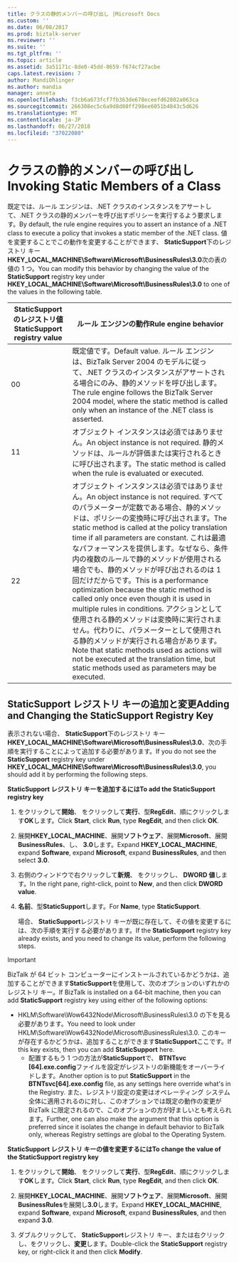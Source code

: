 ```yaml
---
title: クラスの静的メンバーの呼び出し |Microsoft Docs
ms.custom: ''
ms.date: 06/08/2017
ms.prod: biztalk-server
ms.reviewer: ''
ms.suite: ''
ms.tgt_pltfrm: ''
ms.topic: article
ms.assetid: 3a51171c-8de0-45dd-8659-f674cf27acbe
caps.latest.revision: 7
author: MandiOhlinger
ms.author: mandia
manager: anneta
ms.openlocfilehash: f3cb6a673fcf7fb363de678eceefd62802a063ca
ms.sourcegitcommit: 266308ec5c6a9d8d80ff298ee6051b4843c5d626
ms.translationtype: MT
ms.contentlocale: ja-JP
ms.lasthandoff: 06/27/2018
ms.locfileid: "37022080"
---
```

# <a name="invoking-static-members-of-a-class"></a><span data-ttu-id="94017-102">クラスの静的メンバーの呼び出し</span><span class="sxs-lookup"><span data-stu-id="94017-102">Invoking Static Members of a Class</span></span>
<span data-ttu-id="94017-103">既定では、ルール エンジンは、.NET クラスのインスタンスをアサートして、.NET クラスの静的メンバーを呼び出すポリシーを実行するよう要求します。</span><span class="sxs-lookup"><span data-stu-id="94017-103">By default, the rule engine requires you to assert an instance of a .NET class to execute a policy that invokes a static member of the .NET class.</span></span> <span data-ttu-id="94017-104">値を変更することでこの動作を変更することができます、 **StaticSupport**下のレジストリ キー **HKEY_LOCAL_MACHINE\Software\Microsoft\BusinessRules\3.0**次の表の値の 1 つ。</span><span class="sxs-lookup"><span data-stu-id="94017-104">You can modify this behavior by changing the value of the **StaticSupport** registry key under **HKEY_LOCAL_MACHINE\Software\Microsoft\BusinessRules\3.0** to one of the values in the following table.</span></span>  
  
|<span data-ttu-id="94017-105">StaticSupport のレジストリ値</span><span class="sxs-lookup"><span data-stu-id="94017-105">StaticSupport registry value</span></span>|<span data-ttu-id="94017-106">ルール エンジンの動作</span><span class="sxs-lookup"><span data-stu-id="94017-106">Rule engine behavior</span></span>|  
|----------------------------------|--------------------------|  
|<span data-ttu-id="94017-107">0</span><span class="sxs-lookup"><span data-stu-id="94017-107">0</span></span>|<span data-ttu-id="94017-108">既定値です。</span><span class="sxs-lookup"><span data-stu-id="94017-108">Default value.</span></span> <span data-ttu-id="94017-109">ルール エンジンは、BizTalk Server 2004 のモデルに従って、.NET クラスのインスタンスがアサートされる場合にのみ、静的メソッドを呼び出します。</span><span class="sxs-lookup"><span data-stu-id="94017-109">The rule engine follows the BizTalk Server 2004 model, where the static method is called only when an instance of the .NET class is asserted.</span></span>|  
|<span data-ttu-id="94017-110">1</span><span class="sxs-lookup"><span data-stu-id="94017-110">1</span></span>|<span data-ttu-id="94017-111">オブジェクト インスタンスは必須ではありません。</span><span class="sxs-lookup"><span data-stu-id="94017-111">An object instance is not required.</span></span> <span data-ttu-id="94017-112">静的メソッドは、ルールが評価または実行されるときに呼び出されます。</span><span class="sxs-lookup"><span data-stu-id="94017-112">The static method is called when the rule is evaluated or executed.</span></span>|  
|<span data-ttu-id="94017-113">2</span><span class="sxs-lookup"><span data-stu-id="94017-113">2</span></span>|<span data-ttu-id="94017-114">オブジェクト インスタンスは必須ではありません。</span><span class="sxs-lookup"><span data-stu-id="94017-114">An object instance is not required.</span></span> <span data-ttu-id="94017-115">すべてのパラメーターが定数である場合、静的メソッドは、ポリシーの変換時に呼び出されます。</span><span class="sxs-lookup"><span data-stu-id="94017-115">The static method is called at the policy translation time if all parameters are constant.</span></span> <span data-ttu-id="94017-116">これは最適なパフォーマンスを提供します。なぜなら、条件内の複数のルールで静的メソッドが使用される場合でも、静的メソッドが呼び出されるのは 1 回だけだからです。</span><span class="sxs-lookup"><span data-stu-id="94017-116">This is a performance optimization because the static method is called only once even though it is used in multiple rules in conditions.</span></span> <span data-ttu-id="94017-117">アクションとして使用される静的メソッドは変換時に実行されません。代わりに、パラメーターとして使用される静的メソッドが実行される場合があります。</span><span class="sxs-lookup"><span data-stu-id="94017-117">Note that static methods used as actions will not be executed at the translation time, but static methods used as parameters may be executed.</span></span>|  
  
## <a name="adding-and-changing-the-staticsupport-registry-key"></a><span data-ttu-id="94017-118">StaticSupport レジストリ キーの追加と変更</span><span class="sxs-lookup"><span data-stu-id="94017-118">Adding and Changing the StaticSupport Registry Key</span></span>  
 <span data-ttu-id="94017-119">表示されない場合、 **StaticSupport**下のレジストリ キー **HKEY_LOCAL_MACHINE\Software\Microsoft\BusinessRules\3.0**、次の手順を実行することによって追加する必要があります。</span><span class="sxs-lookup"><span data-stu-id="94017-119">If you do not see the **StaticSupport** registry key under **HKEY_LOCAL_MACHINE\Software\Microsoft\BusinessRules\3.0**, you should add it by performing the following steps.</span></span>  
  
 <span data-ttu-id="94017-120">**StaticSupport レジストリ キーを追加するには**</span><span class="sxs-lookup"><span data-stu-id="94017-120">**To add the StaticSupport registry key**</span></span>  
  
1. <span data-ttu-id="94017-121">をクリックして**開始**、 をクリックして**実行**、型**RegEdit**、順にクリックします**OK**します。</span><span class="sxs-lookup"><span data-stu-id="94017-121">Click **Start**, click **Run**, type **RegEdit**, and then click **OK**.</span></span>  
  
2. <span data-ttu-id="94017-122">展開**HKEY_LOCAL_MACHINE**、展開**ソフトウェア**、展開**Microsoft**、展開**BusinessRules**、し、 **3.0**します。</span><span class="sxs-lookup"><span data-stu-id="94017-122">Expand **HKEY_LOCAL_MACHINE**, expand **Software**, expand **Microsoft**, expand **BusinessRules**, and then select **3.0**.</span></span>  
  
3. <span data-ttu-id="94017-123">右側のウィンドウで右クリックして**新規**、 をクリックし、 **DWORD 値**します。</span><span class="sxs-lookup"><span data-stu-id="94017-123">In the right pane, right-click, point to **New**, and then click **DWORD value**.</span></span>  
  
4. <span data-ttu-id="94017-124">**名前**、型**StaticSupport**します。</span><span class="sxs-lookup"><span data-stu-id="94017-124">For **Name**, type **StaticSupport**.</span></span>  
  
   <span data-ttu-id="94017-125">場合、 **StaticSupport**レジストリ キーが既に存在して、その値を変更するには、次の手順を実行する必要があります。</span><span class="sxs-lookup"><span data-stu-id="94017-125">If the **StaticSupport** registry key already exists, and you need to change its value, perform the following steps.</span></span>  
  
> [!IMPORTANT]
>  <span data-ttu-id="94017-126">BizTalk が 64 ビット コンピューターにインストールされているかどうかは、追加することができます**StaticSupport**を使用して、次のオプションのいずれかのレジストリ キー。</span><span class="sxs-lookup"><span data-stu-id="94017-126">If BizTalk is installed on a 64-bit machine, then you can add **StaticSupport** registry key using either of the following options:</span></span>  
> 
> - <span data-ttu-id="94017-127">HKLM\Software\Wow6432Node\Microsoft\BusinessRules\3.0 の下を見る必要があります。</span><span class="sxs-lookup"><span data-stu-id="94017-127">You need to look under HKLM\Software\Wow6432Node\Microsoft\BusinessRules\3.0.</span></span> <span data-ttu-id="94017-128">このキーが存在するかどうかは、追加することができます**StaticSupport**ここです。</span><span class="sxs-lookup"><span data-stu-id="94017-128">If this key exists, then you can add **StaticSupport** here.</span></span>  
>   -   <span data-ttu-id="94017-129">配置するもう 1 つの方法が**StaticSupport**で、 **BTNTsvc [64].exe.config**ファイルを設定がレジストリの新機能をオーバーライドします。</span><span class="sxs-lookup"><span data-stu-id="94017-129">Another option is to put **StaticSupport** in the **BTNTsvc[64].exe.config** file, as any settings here override what's in the Registry.</span></span>  <span data-ttu-id="94017-130">また、レジストリ設定の変更はオペレーティング システム全体に適用されるのに対し、このオプションでは既定の動作の変更が BizTalk に限定されるので、このオプションの方が好ましいとも考えられます。</span><span class="sxs-lookup"><span data-stu-id="94017-130">Further, one can also make the argument that this option is preferred since it isolates the change in default behavior to BizTalk only, whereas Registry settings are global to the Operating System.</span></span>  
  
 <span data-ttu-id="94017-131">**StaticSupport レジストリ キーの値を変更するには**</span><span class="sxs-lookup"><span data-stu-id="94017-131">**To change the value of the StaticSupport registry key**</span></span>  
  
1.  <span data-ttu-id="94017-132">をクリックして**開始**、 をクリックして**実行**、型**RegEdit**、順にクリックします**OK**します。</span><span class="sxs-lookup"><span data-stu-id="94017-132">Click **Start**, click **Run**, type **RegEdit**, and then click **OK**.</span></span>  
  
2.  <span data-ttu-id="94017-133">展開**HKEY_LOCAL_MACHINE**、展開**ソフトウェア**、展開**Microsoft**、展開**BusinessRules**を展開し**3.0**します。</span><span class="sxs-lookup"><span data-stu-id="94017-133">Expand **HKEY_LOCAL_MACHINE**, expand **Software**, expand **Microsoft**, expand **BusinessRules**, and then expand **3.0**.</span></span>  
  
3.  <span data-ttu-id="94017-134">ダブルクリックして、 **StaticSupport**レジストリ キー、または右クリックし、をクリックし、**変更**します。</span><span class="sxs-lookup"><span data-stu-id="94017-134">Double-click the **StaticSupport** registry key, or right-click it and then click **Modify**.</span></span>
